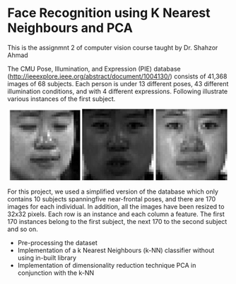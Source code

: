 # Face Recognition using K Nearest Neighbours and PCA

This is the assignmnt 2 of computer vision course taught by Dr. Shahzor Ahmad

The CMU Pose, Illumination, and Expression (PIE) database (http://ieeexplore.ieee.org/abstract/document/1004130/) consists of 41,368 images of 68 subjects. Each person is under 13 different poses, 43 different illumination conditions, and with 4 different expressions. Following illustrate various instances of the first subject.


![](./dataset/1.PNG)


For this project, we used a simplified version of the database which only contains 10 subjects spanningfive near-frontal poses, and there are 170 images for each individual. In addition, all the images have been resized to 32x32 pixels. Each row is an instance and each column a feature. The first 170 instances belong to the first subject, the next 170 to the second subject and so on.


* Pre-processing the dataset
* Implementation of a k Nearest Neighbours (k-NN) classifier without using in-built library
* Implementation of dimensionality reduction technique PCA in conjunction with the k-NN

